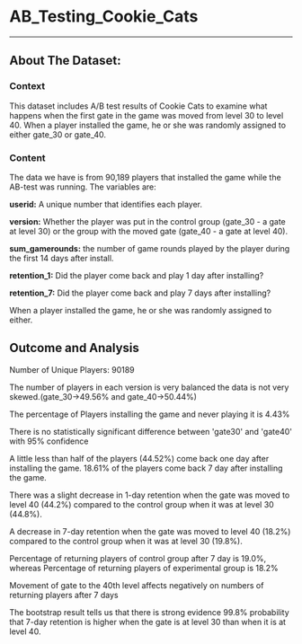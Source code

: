 # AB_Testing_Cookie_Cats

---

## About The Dataset:

### Context

This dataset includes A/B test results of Cookie Cats to examine what happens when the first gate in the game was moved from level 30 to level 40. When a player installed the game, he or she was randomly assigned to either gate_30 or gate_40.

### Content

The data we have is from 90,189 players that installed the game while the AB-test was running. The variables are:

<b>userid:</b> A unique number that identifies each player.

<b>version:</b> Whether the player was put in the control group (gate_30 - a gate at level 30) or the group with the moved gate (gate_40 - a gate at level 40).

<b>sum_gamerounds:</b> the number of game rounds played by the player during the first 14 days after install.

<b>retention_1:</b> Did the player come back and play 1 day after installing?

<b>retention_7:</b> Did the player come back and play 7 days after installing?

When a player installed the game, he or she was randomly assigned to either.

## Outcome and Analysis

Number of Unique Players: 90189

The number of players in each version is very balanced the data is not very skewed.(gate_30->49.56% and gate_40->50.44%)

The percentage of Players installing the game and never playing it is 4.43%

There is no statistically significant difference between 'gate30' and 'gate40' with 95% confidence

A little less than half of the players (44.52%) come back one day after installing the game. 18.61% of the players come back 7 day after installing the game.

There was a slight decrease in 1-day retention when the gate was moved to level 40 (44.2%) compared to the control group when it was at level 30 (44.8%).

A decrease in 7-day retention when the gate was moved to level 40 (18.2%) compared to the control group when it was at level 30 (19.8%).

Percentage of returning players of control group after 7 day is 19.0%, whereas Percentage of returning players of experimental group is 18.2%

Movement of gate to the 40th level affects negatively on numbers of returning players after 7 days

The bootstrap result tells us that there is strong evidence 99.8% probability that 7-day retention is higher when the gate is at level 30 than when it is at level 40.
